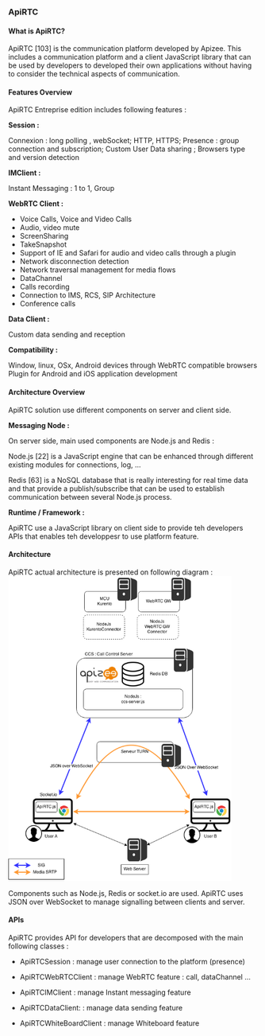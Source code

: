 ### ApiRTC

#### What is ApiRTC?

ApiRTC [103] is the communication platform developed by Apizee. This includes a communication platform and a client JavaScript library that can be used by developers to developed their own applications without having to consider the technical aspects of communication.

#### Features Overview

ApiRTC Entreprise edition includes following features :

**Session :**

Connexion : long polling , webSocket; HTTP, HTTPS; Presence : group connection and subscription; Custom User Data sharing ; Browsers type and version detection<br/>

**IMClient :**

Instant Messaging : 1 to 1, Group

**WebRTC Client :**

-	Voice Calls, Voice and Video Calls
-	Audio, video mute
-	ScreenSharing
-	TakeSnapshot
-	Support of IE and Safari for audio and video calls through a plugin
-	Network disconnection detection
-	Network traversal management for media flows
-	DataChannel
-	Calls recording
-	Connection to IMS, RCS, SIP Architecture
-	Conference calls<br/>

**Data Client :**

Custom data sending and reception

**Compatibility :**

Window, linux, OSx, Android devices through WebRTC compatible browsers<br/> Plugin for Android and iOS application development

#### Architecture Overview

ApiRTC solution use different components on server and client side.

**Messaging Node :**

On server side, main used components are Node.js and Redis :

Node.js [22] is a JavaScript engine that can be enhanced through different existing modules for connections, log, ...

Redis [63] is a NoSQL database that is really interesting for real time data and that provide a publish/subscribe that can be used to establish communication between several Node.js process.

**Runtime / Framework :**

ApiRTC use a JavaScript library on client side to provide teh developers APIs that enables teh developpesr to use platform feature.

#### Architecture

ApiRTC actual architecture is presented on following diagram :<img src="ApiRTC-ReTHINK.png" width="450">

Components such as Node.js, Redis or socket.io are used. ApiRTC uses JSON over WebSocket to manage signalling between clients and server.

#### APIs

ApiRTC provides API for developers that are decomposed with the main following classes :<br/>

-	ApiRTCSession : manage user connection to the platform (presence)<br/>

-	ApiRTCWebRTCClient : manage WebRTC feature : call, dataChannel ...<br/>

-	ApiRTCIMClient : manage Instant messaging feature<br/>

-	ApiRTCDataClient: : manage data sending feature<br/>

-	ApiRTCWhiteBoardClient : manage Whiteboard feature<br/>
